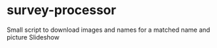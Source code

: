 # survey-processor
Small script to download images and names for a matched name and picture Slideshow

